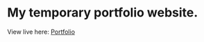 # My temporary portfolio website.

View live here: [Portfolio]

[portfolio]: https://godswill-portfolio.vercel.app/
